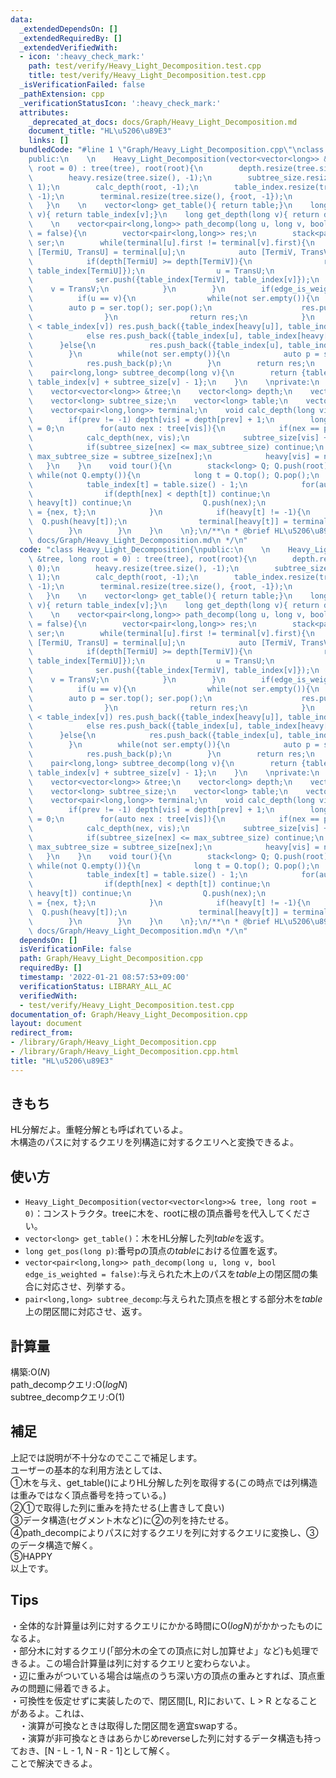 ```yaml
---
data:
  _extendedDependsOn: []
  _extendedRequiredBy: []
  _extendedVerifiedWith:
  - icon: ':heavy_check_mark:'
    path: test/verify/Heavy_Light_Decomposition.test.cpp
    title: test/verify/Heavy_Light_Decomposition.test.cpp
  _isVerificationFailed: false
  _pathExtension: cpp
  _verificationStatusIcon: ':heavy_check_mark:'
  attributes:
    _deprecated_at_docs: docs/Graph/Heavy_Light_Decomposition.md
    document_title: "HL\u5206\u89E3"
    links: []
  bundledCode: "#line 1 \"Graph/Heavy_Light_Decomposition.cpp\"\nclass Heavy_Light_Decomposition{\n\
    public:\n    \n    Heavy_Light_Decomposition(vector<vector<long>> &tree, long\
    \ root = 0) : tree(tree), root(root){\n        depth.resize(tree.size(), 0);\n\
    \        heavy.resize(tree.size(), -1);\n        subtree_size.resize(tree.size(),\
    \ 1);\n        calc_depth(root, -1);\n        table_index.resize(tree.size(),\
    \ -1);\n        terminal.resize(tree.size(), {root, -1});\n        tour();\n \
    \   }\n    \n    vector<long> get_table(){ return table;}\n    long get_pos(long\
    \ v){ return table_index[v];}\n    long get_depth(long v){ return depth[v];}\n\
    \    \n    vector<pair<long,long>> path_decomp(long u, long v, bool edge_is_weighted\
    \ = false){\n        vector<pair<long,long>> res;\n        stack<pair<long,long>>\
    \ ser;\n        while(terminal[u].first != terminal[v].first){\n            auto\
    \ [TermiU, TransU] = terminal[u];\n            auto [TermiV, TransV] = terminal[v];\n\
    \            if(depth[TermiU] >= depth[TermiV]){\n                res.push_back({table_index[u],\
    \ table_index[TermiU]});\n                u = TransU;\n            }else{\n  \
    \              ser.push({table_index[TermiV], table_index[v]});\n            \
    \    v = TransV;\n            }\n        }\n        if(edge_is_weighted){\n  \
    \          if(u == v){\n                while(not ser.empty()){\n            \
    \        auto p = ser.top(); ser.pop();\n                    res.push_back(p);\n\
    \                }\n                return res;\n            }\n            if(table_index[u]\
    \ < table_index[v]) res.push_back({table_index[heavy[u]], table_index[v]});\n\
    \            else res.push_back({table_index[u], table_index[heavy[v]]});\n  \
    \      }else{\n            res.push_back({table_index[u], table_index[v]});\n\
    \        }\n        while(not ser.empty()){\n            auto p = ser.top(); ser.pop();\n\
    \            res.push_back(p);\n        }\n        return res;\n    }\n    \n\
    \    pair<long,long> subtree_decomp(long v){\n        return {table_index[v],\
    \ table_index[v] + subtree_size[v] - 1};\n    }\n    \nprivate:\n    long root;\n\
    \    vector<vector<long>> &tree;\n    vector<long> depth;\n    vector<long> heavy;\n\
    \    vector<long> subtree_size;\n    vector<long> table;\n    vector<long> table_index;\n\
    \    vector<pair<long,long>> terminal;\n    void calc_depth(long vis, long prev){\n\
    \        if(prev != -1) depth[vis] = depth[prev] + 1;\n        long max_subtree_size\
    \ = 0;\n        for(auto nex : tree[vis]){\n            if(nex == prev) continue;\n\
    \            calc_depth(nex, vis);\n            subtree_size[vis] += subtree_size[nex];\n\
    \            if(subtree_size[nex] <= max_subtree_size) continue;\n           \
    \ max_subtree_size = subtree_size[nex];\n            heavy[vis] = nex;\n     \
    \   }\n    }\n    void tour(){\n        stack<long> Q; Q.push(root);\n       \
    \ while(not Q.empty()){\n            long t = Q.top(); Q.pop();\n            table.push_back(t);\n\
    \            table_index[t] = table.size() - 1;\n            for(auto nex : tree[t]){\n\
    \                if(depth[nex] < depth[t]) continue;\n                if(nex ==\
    \ heavy[t]) continue;\n                Q.push(nex);\n                terminal[nex]\
    \ = {nex, t};\n            }\n            if(heavy[t] != -1){\n              \
    \  Q.push(heavy[t]);\n                terminal[heavy[t]] = terminal[t];\n    \
    \        }\n        }\n    }\n    \n};\n/**\n * @brief HL\u5206\u89E3\n * @docs\
    \ docs/Graph/Heavy_Light_Decomposition.md\n */\n"
  code: "class Heavy_Light_Decomposition{\npublic:\n    \n    Heavy_Light_Decomposition(vector<vector<long>>\
    \ &tree, long root = 0) : tree(tree), root(root){\n        depth.resize(tree.size(),\
    \ 0);\n        heavy.resize(tree.size(), -1);\n        subtree_size.resize(tree.size(),\
    \ 1);\n        calc_depth(root, -1);\n        table_index.resize(tree.size(),\
    \ -1);\n        terminal.resize(tree.size(), {root, -1});\n        tour();\n \
    \   }\n    \n    vector<long> get_table(){ return table;}\n    long get_pos(long\
    \ v){ return table_index[v];}\n    long get_depth(long v){ return depth[v];}\n\
    \    \n    vector<pair<long,long>> path_decomp(long u, long v, bool edge_is_weighted\
    \ = false){\n        vector<pair<long,long>> res;\n        stack<pair<long,long>>\
    \ ser;\n        while(terminal[u].first != terminal[v].first){\n            auto\
    \ [TermiU, TransU] = terminal[u];\n            auto [TermiV, TransV] = terminal[v];\n\
    \            if(depth[TermiU] >= depth[TermiV]){\n                res.push_back({table_index[u],\
    \ table_index[TermiU]});\n                u = TransU;\n            }else{\n  \
    \              ser.push({table_index[TermiV], table_index[v]});\n            \
    \    v = TransV;\n            }\n        }\n        if(edge_is_weighted){\n  \
    \          if(u == v){\n                while(not ser.empty()){\n            \
    \        auto p = ser.top(); ser.pop();\n                    res.push_back(p);\n\
    \                }\n                return res;\n            }\n            if(table_index[u]\
    \ < table_index[v]) res.push_back({table_index[heavy[u]], table_index[v]});\n\
    \            else res.push_back({table_index[u], table_index[heavy[v]]});\n  \
    \      }else{\n            res.push_back({table_index[u], table_index[v]});\n\
    \        }\n        while(not ser.empty()){\n            auto p = ser.top(); ser.pop();\n\
    \            res.push_back(p);\n        }\n        return res;\n    }\n    \n\
    \    pair<long,long> subtree_decomp(long v){\n        return {table_index[v],\
    \ table_index[v] + subtree_size[v] - 1};\n    }\n    \nprivate:\n    long root;\n\
    \    vector<vector<long>> &tree;\n    vector<long> depth;\n    vector<long> heavy;\n\
    \    vector<long> subtree_size;\n    vector<long> table;\n    vector<long> table_index;\n\
    \    vector<pair<long,long>> terminal;\n    void calc_depth(long vis, long prev){\n\
    \        if(prev != -1) depth[vis] = depth[prev] + 1;\n        long max_subtree_size\
    \ = 0;\n        for(auto nex : tree[vis]){\n            if(nex == prev) continue;\n\
    \            calc_depth(nex, vis);\n            subtree_size[vis] += subtree_size[nex];\n\
    \            if(subtree_size[nex] <= max_subtree_size) continue;\n           \
    \ max_subtree_size = subtree_size[nex];\n            heavy[vis] = nex;\n     \
    \   }\n    }\n    void tour(){\n        stack<long> Q; Q.push(root);\n       \
    \ while(not Q.empty()){\n            long t = Q.top(); Q.pop();\n            table.push_back(t);\n\
    \            table_index[t] = table.size() - 1;\n            for(auto nex : tree[t]){\n\
    \                if(depth[nex] < depth[t]) continue;\n                if(nex ==\
    \ heavy[t]) continue;\n                Q.push(nex);\n                terminal[nex]\
    \ = {nex, t};\n            }\n            if(heavy[t] != -1){\n              \
    \  Q.push(heavy[t]);\n                terminal[heavy[t]] = terminal[t];\n    \
    \        }\n        }\n    }\n    \n};\n/**\n * @brief HL\u5206\u89E3\n * @docs\
    \ docs/Graph/Heavy_Light_Decomposition.md\n */\n"
  dependsOn: []
  isVerificationFile: false
  path: Graph/Heavy_Light_Decomposition.cpp
  requiredBy: []
  timestamp: '2022-01-21 08:57:53+09:00'
  verificationStatus: LIBRARY_ALL_AC
  verifiedWith:
  - test/verify/Heavy_Light_Decomposition.test.cpp
documentation_of: Graph/Heavy_Light_Decomposition.cpp
layout: document
redirect_from:
- /library/Graph/Heavy_Light_Decomposition.cpp
- /library/Graph/Heavy_Light_Decomposition.cpp.html
title: "HL\u5206\u89E3"
---
```

## きもち

HL分解だよ。重軽分解とも呼ばれているよ。  
木構造のパスに対するクエリを列構造に対するクエリへと変換できるよ。

## 使い方  
- `Heavy_Light_Decomposition(vector<vector<long>>& tree, long root = 0)`：コンストラクタ。treeに木を、rootに根の頂点番号を代入してください。  
- `vector<long> get_table()`：木をHL分解した列$table$を返す。  
- `long get_pos(long p)`:番号pの頂点の$table$における位置を返す。　　
- `vector<pair<long,long>> path_decomp(long u, long v, bool edge_is_weighted = false)`:与えられた木上のパスを$table$上の閉区間の集合に対応させ、列挙する。  
- `pair<long,long> subtree_decomp`:与えられた頂点を根とする部分木を$table$上の閉区間に対応させ、返す。  

## 計算量

構築:$\mathrm{O}(N)$  
path_decompクエリ:$\mathrm{O}(logN)$  
subtree_decompクエリ:$\mathrm{O}(1)$  

## 補足

上記では説明が不十分なのでここで補足します。  
ユーザーの基本的な利用方法としては、  
①木を与え、get_table()によりHL分解した列を取得する(この時点では列構造は重みではなく頂点番号を持っている。)  
②①で取得した列に重みを持たせる(上書きして良い)  
③データ構造(セグメント木など)に②の列を持たせる。  
④path_decompによりパスに対するクエリを列に対するクエリに変換し、③のデータ構造で解く。  
⑤HAPPY  
以上です。  

## Tips

・全体的な計算量は列に対するクエリにかかる時間に$\mathrm{O}(logN)$がかかったものになるよ。  
・部分木に対するクエリ(「部分木の全ての頂点に対し加算せよ」など)も処理できるよ。この場合計算量は列に対するクエリと変わらないよ。  
・辺に重みがついている場合は端点のうち深い方の頂点の重みとすれば、頂点重みの問題に帰着できるよ。  
・可換性を仮定せずに実装したので、閉区間[L, R]において、L > R となることがあるよ。これは、  
　・演算が可換なときは取得した閉区間を適宜swapする。  
　・演算が非可換なときはあらかじめreverseした列に対するデータ構造も持っておき、[N - L - 1, N - R - 1]として解く。  
 ことで解決できるよ。
